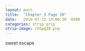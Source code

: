 ```yaml
---
layout: post
title:  "Chapter 5 Page 30"
date:   2016-07-15 19:00:30 -0400
categories: strip grip
strip-image: ch5pg30.png
---
```

sweet escape   
